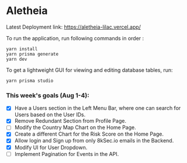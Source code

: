# Aletheia
Latest Deployment link: https://aletheia-lilac.vercel.app/

To run the application, run following commands in order :

```
yarn install
yarn prisma generate
yarn dev
```

To get a lightweight GUI for viewing and editing database tables, run:

```
yarn prisma studio
```

### This week's goals (Aug 1-4):

- [x] Have a Users section in the Left Menu Bar, where one can search for Users based on the User IDs.
- [x] Remove Redundant Section from Profile Page.
- [ ] Modify the Country Map Chart on the Home Page.
- [x] Create a different Chart for the Risk Score on the Home Page.
- [x] Allow login and Sign up from only 8kSec.io emails in the Backend.
- [x] Modify UI for User Dropdown.
- [ ] Implement Pagination for Events in the API.
